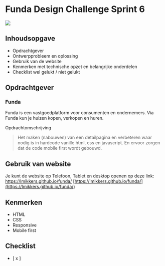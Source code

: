 # Funda Design Challenge Sprint 6

<img src="https://github.com/Lmikkers/funda/assets/94455811/60f4b070-09ce-48e2-8338-ccde900e7967">


## Inhoudsopgave
- Opdrachtgever
- Ontwerpprobleem en oplossing
- Gebruik van de website
- Kenmerken met technische opzet en belangrijke onderdelen
- Checklist wel gelukt / niet gelukt

## Opdrachtgever 
### Funda
Funda is een vastgoedplatform voor consumenten en ondernemers. Via Funda kun je huizen kopen, verkopen en huren.

Opdrachtomschrijving

> Het maken (nabouwen) van een detailpagina en verbeteren waar nodig is in hardcode vanille html, css en javascript. En ervoor zorgen dat de code mobile first wordt gebouwd.

## Gebruik van website
Je kunt de website op Telefoon, Tablet en desktop openen op deze link: https://lmikkers.github.io/funda/
[https://lmikkers.github.io/funda/](https://lmikkers.github.io/funda/)

## Kenmerken
- HTML
- CSS
- Responsive
- Mobile first

## Checklist
- [ x ]
